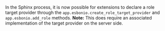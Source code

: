 In the Sphinx process, it is now possible for extensions to declare a role target provider through the `app.esbonio.create_role_target_provider` and `app.esbonio.add_role` methods.
**Note:** This does require an associated implementation of the target provider on the server side.
